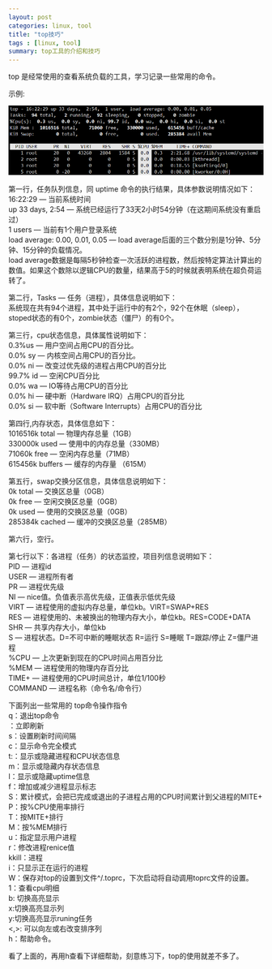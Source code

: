 ```yaml
---
layout: post
categories: linux, tool
title: "top技巧"
tags : [linux, tool]
summary: top工具的介绍和技巧
---
```


top 是经常使用的查看系统负载的工具，学习记录一些常用的命令。

示例:

![file](/assets/img/top/top.png)

第一行，任务队列信息，同 uptime 命令的执行结果，具体参数说明情况如下：   
16:22:29 — 当前系统时间   
up 33 days, 2:54 — 系统已经运行了33天2小时54分钟（在这期间系统没有重启过）   
1 users — 当前有1个用户登录系统   
load average: 0.00, 0.01, 0.05 — load average后面的三个数分别是1分钟、5分钟、15分钟的负载情况。   
load average数据是每隔5秒钟检查一次活跃的进程数，然后按特定算法计算出的数值。如果这个数除以逻辑CPU的数量，结果高于5的时候就表明系统在超负荷运转了。   

第二行，Tasks — 任务（进程），具体信息说明如下：   
系统现在共有94个进程，其中处于运行中的有2个，92个在休眠（sleep），stoped状态的有0个，zombie状态（僵尸）的有0个。   

第三行，cpu状态信息，具体属性说明如下：   
0.3%us — 用户空间占用CPU的百分比。   
0.0% sy — 内核空间占用CPU的百分比。   
0.0% ni — 改变过优先级的进程占用CPU的百分比   
99.7% id — 空闲CPU百分比   
0.0% wa — IO等待占用CPU的百分比   
0.0% hi — 硬中断（Hardware IRQ）占用CPU的百分比     
0.0% si — 软中断（Software Interrupts）占用CPU的百分比   

第四行,内存状态，具体信息如下：   
1016516k total — 物理内存总量（1GB）   
330000k used — 使用中的内存总量（330MB）   
71060k free — 空闲内存总量（71MB）   
615456k buffers — 缓存的内存量 （615M）   

第五行，swap交换分区信息，具体信息说明如下：   
0k total — 交换区总量（0GB）   
0k free — 空闲交换区总量（0GB）   
0k used — 使用的交换区总量（0GB）   
285384k cached — 缓冲的交换区总量（285MB）   

第六行，空行。   

第七行以下：各进程（任务）的状态监控，项目列信息说明如下：   
PID — 进程id   
USER — 进程所有者   
PR — 进程优先级   
NI — nice值。负值表示高优先级，正值表示低优先级   
VIRT — 进程使用的虚拟内存总量，单位kb。VIRT=SWAP+RES   
RES — 进程使用的、未被换出的物理内存大小，单位kb。RES=CODE+DATA   
SHR — 共享内存大小，单位kb   
S — 进程状态。D=不可中断的睡眠状态 R=运行 S=睡眠 T=跟踪/停止 Z=僵尸进程   
%CPU — 上次更新到现在的CPU时间占用百分比   
%MEM — 进程使用的物理内存百分比   
TIME+ — 进程使用的CPU时间总计，单位1/100秒   
COMMAND — 进程名称（命令名/命令行）  
  
下面列出一些常用的 top命令操作指令   
q：退出top命令   
：立即刷新   
s：设置刷新时间间隔   
c：显示命令完全模式   
t:：显示或隐藏进程和CPU状态信息   
m：显示或隐藏内存状态信息   
l：显示或隐藏uptime信息   
f：增加或减少进程显示标志   
S：累计模式，会把已完成或退出的子进程占用的CPU时间累计到父进程的MITE+   
P：按%CPU使用率排行   
T：按MITE+排行   
M：按%MEM排行   
u：指定显示用户进程   
r：修改进程renice值   
kkill：进程   
i：只显示正在运行的进程   
W：保存对top的设置到文件^/.toprc，下次启动将自动调用toprc文件的设置。   
1：查看cpu明细   
b: 切换高亮显示   
x:切换高亮显示列   
y:切换高亮显示runing任务   
<,>: 可以向左或右改变排序列   
h：帮助命令。  
  
看了上面的，再用h查看下详细帮助，刻意练习下，top的使用就差不多了。     
